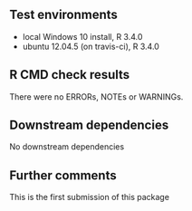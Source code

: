 ## Test environments
* local Windows 10 install, R 3.4.0
* ubuntu 12.04.5 (on travis-ci), R 3.4.0


## R CMD check results
There were no ERRORs, NOTEs or WARNINGs. 


## Downstream dependencies
No downstream dependencies


## Further comments
This is the first submission of this package